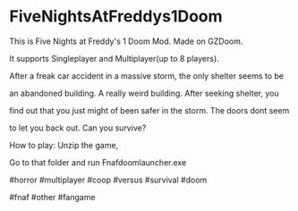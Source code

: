 # FiveNightsAtFreddys1Doom
This is Five Nights at Freddy's 1 Doom Mod. Made on GZDoom.

It supports Singleplayer and Multiplayer(up to 8 players).

After a freak car accident in a massive storm, the only shelter seems to be

an abandoned building. A really weird building. After seeking shelter, you

find out that you just might of been safer in the storm. The doors dont seem

to let you back out. Can you survive?

How to play: Unzip the game,

Go to that folder and run Fnafdoomlauncher.exe

#horror #multiplayer #coop #versus #survival #doom

#fnaf
#other #fangame
